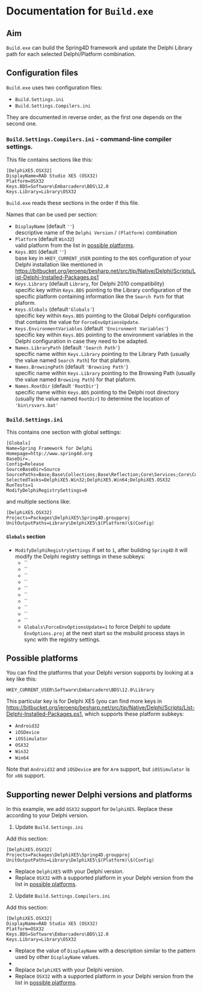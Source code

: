 # Documentation for `Build.exe`

## Aim

`Build.exe` can build the Spring4D framework and update the Delphi Library path for each selected Delphi/Platform combination.

## Configuration files

`Build.exe` uses two configuration files:

- `Build.Settings.ini`
- `Build.Settings.Compilers.ini`

They are documented in reverse order, as the first one depends on the second one.

### `Build.Settings.Compilers.ini` - command-line compiler settings.

This file contains sections like this:

    [DelphiXE5.OSX32]
    DisplayName=RAD Studio XE5 (OSX32)
    Platform=OSX32
    Keys.BDS=Software\Embarcadero\BDS\12.0
    Keys.Library=Library\OSX32

`Build.exe` reads these sections in the order if this file.

Names that can be used per section:

- `DisplayName` (default `''`)  
descriptive name of the `Delphi Version` / `(Platform)` combination
- `Platform` (default `Win32`)  
valid platform from the list in [possible platforms](#possiblePlatforms).
- `Keys.BDS` (default `''`)  
base key in `HKEY_CURRENT_USER` pointing to the `BDS` configuration of your Delphi installation like mentioned in <https://bitbucket.org/jeroenp/besharp.net/src/tip/Native/Delphi/Scripts/List-Delphi-Installed-Packages.ps1>
- `Keys.Library` (default `Library`, for Delphi 2010 compatibility)  
specific key within `Keys.BDS` pointing to the Library configuration of the specific platform containing information like the `Search Path` for that plaform.
- `Keys.Globals` (default`'Globals'`)  
specific key within `Keys.BDS` pointing to the Global Delphi configuration that contains the value for `ForceEnvOptionsUpdate`.
- `Keys.EnvironmentVariables` (default `'Environment Variables'`)  
specific key within `Keys.BDS` pointing to the environment variables in the Delphi configuration in case they need to be adapted.
- `Names.LibraryPath` (default `'Search Path'`)  
specific name within `Keys.Library` pointing to the Library Path (usually the value named `Search Path`) for that plaform.
- `Names.BrowsingPath` (default `'Browsing Path'`)  
specific name within `Keys.Library` pointing to the Browsing Path (usually the value named `Browsing Path`) for that plaform.
- `Names.RootDir` (default `'RootDir'`)  
specific name within `Keys.BDS` pointing to the Delphi root directory (usually the value named `RootDir`) to determine the location of `'bin\rsvars.bat'`

### `Build.Settings.ini`

This contains one section with global settings:

    [Globals]
    Name=Spring Framework for Delphi
    Homepage=http://www.spring4d.org
    BaseDir=.
    Config=Release
    SourceBaseDir=Source
    SourcePaths=Base;Base\Collections;Base\Reflection;Core\Services;Core\Container;Extensions\Utils;Extensions\Cryptography
    SelectedTasks=DelphiXE5.Win32;DelphiXE5.Win64;DelphiXE5.OSX32
    RunTests=1
    ModifyDelphiRegistrySettings=0

and multiple sections like:

    [DelphiXE5.OSX32]
    Projects=Packages\DelphiXE5\Spring4D.groupproj
    UnitOutputPaths=Library\DelphiXE5\$(Platform)\$(Config)

#### `Globals` section

- `ModifyDelphiRegistrySettings` if set to `1`, after building `Spring4D` it will modify the Delphi registry settings in these subkeys:
    - ``
    - ``
    - ``
    - ``
    - ``
    - ``
    - ``
    - ``
    - ``
    - ``
    - `Globals\ForceEnvOptionsUpdate=1` to force Delphi to update `EnvOptions.proj` at the next start so the msbuild process stays in sync with the registry settings.

## <a name='possiblePlatforms'>Possible platforms</a>

You can find the platforms that your Delphi version supports by looking at a key like this:

    HKEY_CURRENT_USER\Software\Embarcadero\BDS\12.0\Library

This particular key is for Delphi XE5 (you can find more keys in <https://bitbucket.org/jeroenp/besharp.net/src/tip/Native/Delphi/Scripts/List-Delphi-Installed-Packages.ps1>, which supports these platform subkeys:

- `Android32`
- `iOSDevice`
- `iOSSimulator`
- `OSX32`
- `Win32`
- `Win64`

Note that `Android32` and `iOSDevice` are for `Arm` support, but `iOSSimulator` is for `x86` support.
 
## Supporting newer Delphi versions and platforms

In this example, we add `OSX32` support for `DelphiXE5`. Replace these according to your Delphi version.

1. Update `Build.Settings.ini`

Add this section:

    [DelphiXE5.OSX32]
    Projects=Packages\DelphiXE5\Spring4D.groupproj
    UnitOutputPaths=Library\DelphiXE5\$(Platform)\$(Config)

- Replace `DelphiXE5` with your Delphi version.
- Replace `OSX32` with a supported platform in your Delphi version from the list in [possible platforms](#possiblePlatforms).

2. Update `Build.Settings.Compilers.ini`

Add this section:

    [DelphiXE5.OSX32]
    DisplayName=RAD Studio XE5 (OSX32)
    Platform=OSX32
    Keys.BDS=Software\Embarcadero\BDS\12.0
    Keys.Library=Library\OSX32

- Replace the value of `DisplayName` with a description similar to the pattern used by other `DisplayName` values.
- 
- Replace `DelphiXE5` with your Delphi version.
- Replace `OSX32` with a supported platform in your Delphi version from the list in [possible platforms](#possiblePlatforms).


